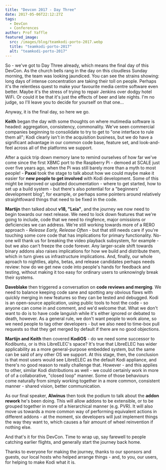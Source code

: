 ```yaml
---
title: "Devcon 2017 - Day Three"
date: 2017-05-06T22:12:27Z
tags:
  - DevCon
  - Conferences
author: Prof Yaffle
featured_image:
  src: /images/blog/teamkodi-porto-2017.webp
  title: "teamkodi-porto-2017"
  alt: "teamkodi-porto-2017"
---
```


So - we've got to Day Three already, which means the final day of this DevCon. As the church bells rang in the day on this cloudless Sunday morning, the team was looking jaundiced. You can see the strains showing: long days of intense concentration are taking their toll on people. Perhaps it's the relentless quest to make your favourite media centre software even better. Maybe it's the stress of trying to repair Jenkins over dodgy hotel WiFi. Or could it be that it's just the effects of beer and late nights. I'm no judge, so I'll leave you to decide for yourself on that one...

Anyway, it is the final day, so here we go.

**Keith** began the day with some thoughts on where mutimedia software is headed: aggregation, consistency, commonality. We've seen commercial companies beginning to consolidate to try to get to "one interface to rule them all"; Kodi clearly isn't in the acquisition business, but we do have a significant advantage in our common code base, feature set, and look-and-feel across all of the platforms we support.

After a quick trip down memory lane to remind ourselves of how far we've come since the first XBMC port to the Raspberry Pi - demoed at SCALE just over five years ago, when the Pi was still barely more than a myth to most people! - **Paxxi** took the stage to talk about how we could maybe make it easier for **new people to get involved** with Kodi development. Some of this might be improved or updated documentation - where to get started, how to set up a build system - but there's also potential for a "beginners' development blog", for example, or perhaps some pointers around relatively straightfoward things that need to be fixed in the code.

**Martijn** then talked about **v18, "Leia"**, and the journey we now need to begin towards our next release. We need to lock down features that we're going to include, code that we need to ringfence, major omissions or deficiencies we can address. We're still working towards more of a RERO approach - _Release Early, Release Often_ - but that still needs care if you're touching some core code that has implications for primary functionality. No-one will thank us for breaking the video playback subsystem, for example - but we also can't freeze the code forever. Any larger-scale shift towards binary addons also raises implications for how we build and distribute them, which in turn gives us infrastructure implications. And, finally, our whole aproach to nightlies, alphs, betas, and release candidates perhaps needs review: how do we get new code into people's hands for feedback and testing, without making it too easy for ordinary users to unknowingly break their systems.

**Daveblake** then triggered a conversation on **code reviews and merging**. We need to balance keeping code sane and spotting any obvious flaws with quickly merging in new features so they can be tested and debugged. Kodi is an open-source application, using public tools to host the code - so anyone can come in and comment, and we'd welcome that. What we don't want to do is to have code languish while it's either ignored or debated to death, however. As a general rule, we don't want people to work alone, so we need people to tag other developers - but we also need to time-box pull requests so that they get merged by default if there are no good objections.

**Martijn and Keith** then covered **KodiOS** - do we need some successor to Kodibuntu, or is this LibreELEC's space? It's true that LIbreELEC has wider applicability as a more general-purpose embedded system, but the same can be said of any other OS we support. At this stage, then, the conclusion is that most users would see LibreELEC as the default Kodi appliance, and there's no good reason to really challenge that. However - and this applies to other, similar Kodi distributions as well - we could certainly work in more of of a collaborative, "closed loop" manner. Some of those behaviours come naturally from simply working together in a more common, consistent manner - shared vision, better communication.

As our final speaker, **Alwinus** then took the podium to talk about the **addon rework** he's been doing. This will allow addons to be extensible, or to be grouped together in more of a hierarchical manner (e.g. PVR). It will also move us towards a more common way of performing equivalent actions in different addons - at the moment, six developers will just implement things the way they want to, which causes a fair amount of wheel reinvention if nothing else.

And that's it for this DevCon. Time to wrap up, say farewell to people catching earlier flights, and generally start the journey back home.

Thanks to everyone for making the journey, thanks to our sponsors and guests, our local hosts who helped arrange things - and, to you, our users, for helping to make Kodi what it is.
